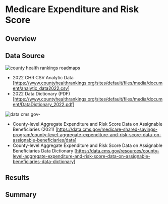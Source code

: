 # Medicare Expenditure and Risk Score

## Overview


## Data Source

![county health rankings   roadmaps](https://user-images.githubusercontent.com/105877888/206558985-2b232336-f17f-4a06-aee4-07c82d67b64a.png)

  - 2022 CHR CSV Analytic Data [https://www.countyhealthrankings.org/sites/default/files/media/document/analytic_data2022.csv]
  - 2022 Data Dictionary (PDF) [https://www.countyhealthrankings.org/sites/default/files/media/document/DataDictionary_2022.pdf]
  
![data cms gov-](https://user-images.githubusercontent.com/105877888/206562763-66791329-2989-4c00-94db-a47e2d20840a.png)


  - County-level Aggregate Expenditure and Risk Score Data on Assignable Beneficiaries (2021) [https://data.cms.gov/medicare-shared-savings-program/county-level-aggregate-expenditure-and-risk-score-data-on-assignable-beneficiaries/data]
  - County-level Aggregate Expenditure and Risk Score Data on Assignable Beneficiaries Data Dictionary [https://data.cms.gov/resources/county-level-aggregate-expenditure-and-risk-score-data-on-assignable-beneficiaries-data-dictionary]


## Results

## Summary
